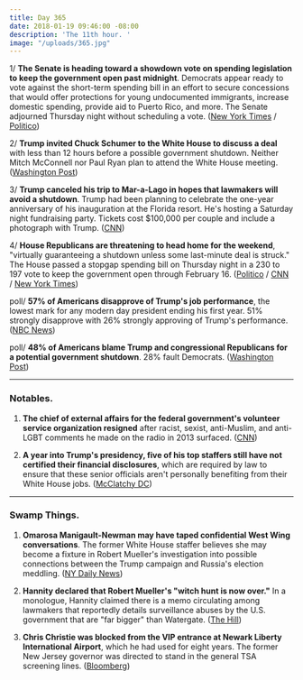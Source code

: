 ```yaml
---
title: Day 365
date: 2018-01-19 09:46:00 -08:00
description: 'The 11th hour. '
image: "/uploads/365.jpg"
---
```


1/ **The Senate is heading toward a showdown vote on spending legislation to keep the government open past midnight**. Democrats appear ready to vote against the short-term spending bill in an effort to secure concessions that would offer protections for young undocumented immigrants, increase domestic spending, provide aid to Puerto Rico, and more. The Senate adjourned Thursday night without scheduling a vote. ([New York Times](https://www.nytimes.com/2018/01/19/us/politics/senate-showdown-government-shutdown-trump.html) / [Politico](https://www.politico.com/story/2018/01/19/senate-dissaray-government-shutdown-349298))

2/ **Trump invited Chuck Schumer to the White House to discuss a deal** with less than 12 hours before a possible government shutdown. Neither Mitch McConnell nor Paul Ryan plan to attend the White House meeting. ([Washington Post](https://www.washingtonpost.com/powerpost/shutdown-looms-as-senate-democrats-dig-in-against-gop-spending-plan/2018/01/19/f4370868-fccd-11e7-a46b-a3614530bd87_story.html))

3/ **Trump canceled his trip to Mar-a-Lago in hopes that lawmakers will avoid a shutdown**. Trump had been planning to celebrate the one-year anniversary of his inauguration at the Florida resort. He's hosting a Saturday night fundraising party. Tickets cost $100,000 per couple and include a photograph with Trump. ([CNN](https://www.cnn.com/2018/01/18/politics/trump-shutdown-mar-a-lago/index.html))

4/ **House Republicans are threatening to head home for the weekend**, "virtually guaranteeing a shutdown unless some last-minute deal is struck." The House passed a stopgap spending bill on Thursday night in a 230 to 197 vote to keep the government open through February 16. ([Politico](https://www.politico.com/story/2018/01/19/mccarthy-gop-leaders-will-send-house-members-home-this-weekend-349312) / [CNN](https://www.cnn.com/2018/01/18/politics/house-votes-government-shutdown/index.html) / [New York Times](https://www.nytimes.com/2018/01/18/us/politics/government-shutdown-house-vote.html))

poll/ **57% of Americans disapprove of Trump's job performance**, the lowest mark for any modern day president ending his first year. 51% strongly disapprove with 26% strongly approving of Trump's performance. ([NBC News](https://www.nbcnews.com/politics/first-read/poll-more-half-americans-strongly-disapprove-trump-n838926))

poll/ **48% of Americans blame Trump and congressional Republicans for a potential government shutdown**. 28% fault Democrats. ([Washington Post](https://www.washingtonpost.com/politics/more-blame-republicans-than-democrats-for-potential-government-shutdown-post-abc-poll-finds/2018/01/19/c4fce2f6-fd32-11e7-ad8c-ecbb62019393_story.html))

---

### Notables.

1. **The chief of external affairs for the federal government's volunteer service organization resigned** after racist, sexist, anti-Muslim, and anti-LGBT comments he made on the radio in 2013 surfaced. ([CNN](https://www.cnn.com/2018/01/18/politics/kfile-carl-higbie-on-the-radio/index.html))

2. **A year into Trump's presidency, five of his top staffers still have not certified their financial disclosures**, which are required by law to ensure that these senior officials aren't personally benefiting from their White House jobs. ([McClatchy DC](http://www.mcclatchydc.com/news/politics-government/white-house/article195476759.html))

---

### Swamp Things.

1. **Omarosa Manigault-Newman may have taped confidential West Wing conversations**. The former White House staffer believes she may become a fixture in Robert Mueller's investigation into possible connections between the Trump campaign and Russia's election meddling. ([NY Daily News](http://www.nydailynews.com/news/politics/omarosa-taped-confidential-white-house-discussions-article-1.3765147))

2. **Hannity declared that Robert Mueller's "witch hunt is now over."** In a monologue, Hannity claimed there is a memo circulating among lawmakers that reportedly details surveillance abuses by the U.S. government that are "far bigger" than Watergate. ([The Hill](http://thehill.com/homenews/media/369676-hannity-tells-mueller-your-witch-hunt-is-now-over))

3. **Chris Christie was blocked from the VIP entrance at Newark Liberty International Airport**, which he had used for eight years. The former New Jersey governor was directed to stand in the general TSA screening lines. ([Bloomberg](https://www.bloomberg.com/news/articles/2018-01-18/mortal-again-christie-blocked-at-vip-entrance-to-newark-airport))
